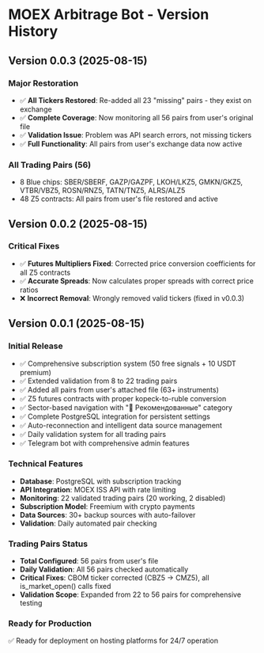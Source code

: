 # MOEX Arbitrage Bot - Version History

## Version 0.0.3 (2025-08-15)

### Major Restoration
- ✅ **All Tickers Restored**: Re-added all 23 "missing" pairs - they exist on exchange
- ✅ **Complete Coverage**: Now monitoring all 56 pairs from user's original file
- ✅ **Validation Issue**: Problem was API search errors, not missing tickers
- ✅ **Full Functionality**: All pairs from user's exchange data now active

### All Trading Pairs (56)
- 8 Blue chips: SBER/SBERF, GAZP/GAZPF, LKOH/LKZ5, GMKN/GKZ5, VTBR/VBZ5, ROSN/RNZ5, TATN/TNZ5, ALRS/ALZ5
- 48 Z5 contracts: All pairs from user's file restored and active

## Version 0.0.2 (2025-08-15)

### Critical Fixes
- ✅ **Futures Multipliers Fixed**: Corrected price conversion coefficients for all Z5 contracts
- ✅ **Accurate Spreads**: Now calculates proper spreads with correct price ratios
- ❌ **Incorrect Removal**: Wrongly removed valid tickers (fixed in v0.0.3)

## Version 0.0.1 (2025-08-15)

### Initial Release
- ✅ Comprehensive subscription system (50 free signals + 10 USDT premium)
- ✅ Extended validation from 8 to 22 trading pairs
- ✅ Added all pairs from user's attached file (63+ instruments)
- ✅ Z5 futures contracts with proper kopeck-to-ruble conversion
- ✅ Sector-based navigation with "🎯 Рекомендованные" category
- ✅ Complete PostgreSQL integration for persistent settings
- ✅ Auto-reconnection and intelligent data source management
- ✅ Daily validation system for all trading pairs
- ✅ Telegram bot with comprehensive admin features

### Technical Features
- **Database**: PostgreSQL with subscription tracking
- **API Integration**: MOEX ISS API with rate limiting
- **Monitoring**: 22 validated trading pairs (20 working, 2 disabled)
- **Subscription Model**: Freemium with crypto payments
- **Data Sources**: 30+ backup sources with auto-failover
- **Validation**: Daily automated pair checking

### Trading Pairs Status
- **Total Configured**: 56 pairs from user's file
- **Daily Validation**: All 56 pairs checked automatically
- **Critical Fixes**: CBOM ticker corrected (CBZ5 → CMZ5), all is_market_open() calls fixed
- **Validation Scope**: Expanded from 22 to 56 pairs for comprehensive testing

### Ready for Production
✅ Ready for deployment on hosting platforms for 24/7 operation